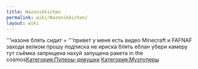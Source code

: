 ```yaml
---
title: Nazonikkichan
permalink: wiki/Nazonikkichan/
layout: wiki
---
```


'''назоне блять сидит = '''привет у меня есть видео Minecraft и FAFNAF
заходи велком прошу подписка не ириска блять еблан убери камеру тут
съёмка запрещена нахуй запущена ракета in the
cosmos[Категория:Пуперы-девушки](Категория:Пуперы-девушки "wikilink")
[Категория:Музпуперы](Категория:Музпуперы "wikilink")
